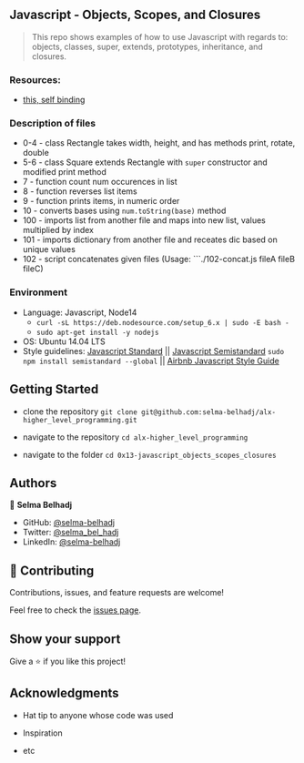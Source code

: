 ## Javascript - Objects, Scopes, and Closures
> This repo shows examples of how to use Javascript with regards to: objects, classes, super, extends, prototypes, inheritance, and closures.

### Resources:
* [this, self binding](https://alistapart.com/article/getoutbindingsituations)

### Description of files
* 0-4 - class Rectangle takes width, height, and has methods print, rotate, double
* 5-6 - class Square extends Rectangle with ```super``` constructor and modified print method
* 7 - function count num occurences in list
* 8 - function reverses list items
* 9 - function prints items, in numeric order
* 10 - converts bases using ```num.toString(base)``` method
* 100 - imports list from another file and maps into new list, values multiplied by index
* 101 - imports dictionary from another file and receates dic based on unique values
* 102 - script concatenates given files (Usage: ```./102-concat.js fileA fileB fileC)

### Environment
* Language: Javascript, Node14
  - ```curl -sL https://deb.nodesource.com/setup_6.x | sudo -E bash -``` 
  - ```sudo apt-get install -y nodejs```
* OS: Ubuntu 14.04 LTS
* Style guidelines: [Javascript Standard](https://standardjs.com/rules.html) || [Javascript Semistandard](https://github.com/Flet/semistandard) ```sudo npm install semistandard --global``` || [Airbnb Javascript Style Guide](https://github.com/airbnb/javascript)

## Getting Started

* clone the repository
`git clone git@github.com:selma-belhadj/alx-higher_level_programming.git`

* navigate to the repository
`cd alx-higher_level_programming`
* navigate to the folder
`cd 0x13-javascript_objects_scopes_closures`

## Authors

👤 **Selma Belhadj**

* GitHub: [@selma-belhadj](https://github.com/selma-belhadj)
* Twitter: [@selma_bel_hadj](https://twitter.com/selma_bel_hadj)
* LinkedIn: [@selma-belhadj](https://www.linkedin.com/in/selma-belhadj/)

## 🤝 Contributing

Contributions, issues, and feature requests are welcome!

Feel free to check the [issues page](https://github.com/selma-belhadj/alx-higher_level_programming/issues).

## Show your support

Give a ⭐️ if you like this project!

## Acknowledgments

* Hat tip to anyone whose code was used

* Inspiration
* etc

